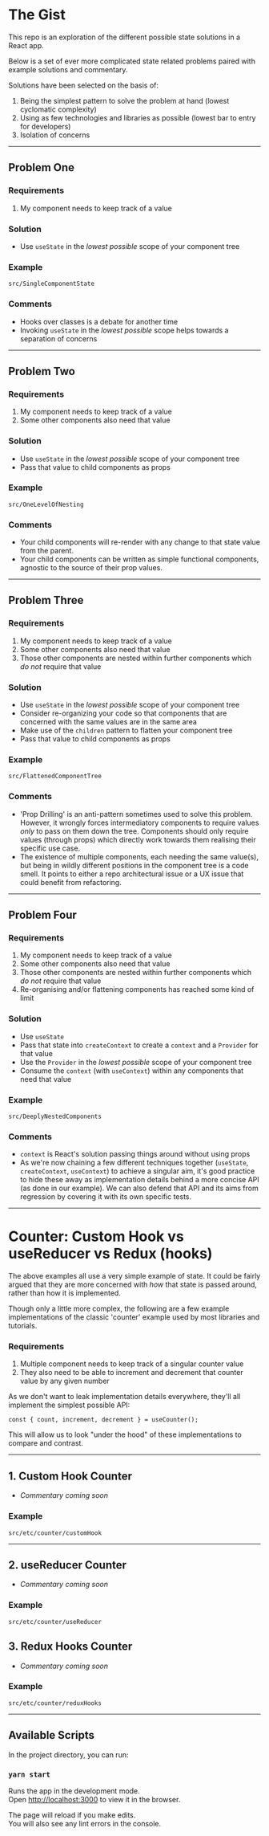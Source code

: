 # The Gist

This repo is an exploration of the different possible state solutions in a React app.

Below is a set of ever more complicated state related problems paired with example solutions and commentary.

Solutions have been selected on the basis of:

1. Being the simplest pattern to solve the problem at hand (lowest cyclomatic complexity)
2. Using as few technologies and libraries as possible (lowest bar to entry for developers)
3. Isolation of concerns

---

## Problem One

### Requirements

1. My component needs to keep track of a value

### Solution

-   Use `useState` in the _lowest possible_ scope of your component tree

### Example

`src/SingleComponentState`

### Comments

-   Hooks over classes is a debate for another time
-   Invoking `useState` in the _lowest possible_ scope helps towards a separation of concerns

---

## Problem Two

### Requirements

1. My component needs to keep track of a value
2. Some other components also need that value

### Solution

-   Use `useState` in the _lowest possible_ scope of your component tree
-   Pass that value to child components as props

### Example

`src/OneLevelOfNesting`

### Comments

-   Your child components will re-render with any change to that state value from the parent.
-   Your child components can be written as simple functional components, agnostic to the source of their prop values.

---

## Problem Three

### Requirements

1. My component needs to keep track of a value
2. Some other components also need that value
3. Those other components are nested within further components which _do not_ require that value

### Solution

-   Use `useState` in the _lowest possible_ scope of your component tree
-   Consider re-organizing your code so that components that are concerned with the same values are in the same area
-   Make use of the `children` pattern to flatten your component tree
-   Pass that value to child components as props

### Example

`src/FlattenedComponentTree`

### Comments

-   'Prop Drilling' is an anti-pattern sometimes used to solve this problem. However, it wrongly forces intermediatory components to require values _only_ to pass on them down the tree. Components should only require values (through props) which directly work towards them realising their specific use case.
-   The existence of multiple components, each needing the same value(s), but being in wildly different positions in the component tree is a code smell. It points to either a repo architectural issue or a UX issue that could benefit from refactoring.

---

## Problem Four

### Requirements

1. My component needs to keep track of a value
2. Some other components also need that value
3. Those other components are nested within further components which _do not_ require that value
4. Re-organising and/or flattening components has reached some kind of limit

### Solution

-   Use `useState`
-   Pass that state into `createContext` to create a `context` and a `Provider` for that value
-   Use the `Provider` in the _lowest possible_ scope of your component tree
-   Consume the `context` (with `useContext`) within any components that need that value

### Example

`src/DeeplyNestedComponents`

### Comments

-   `context` is React's solution passing things around without using props
-   As we're now chaining a few different techniques together (`useState`, `createContext`, `useContext`) to achieve a singular aim, it's good practice to hide these away as implementation details behind a more concise API (as done in our example). We can also defend that API and its aims from regression by covering it with its own specific tests.

---

# Counter: Custom Hook vs useReducer vs Redux (hooks)

The above examples all use a very simple example of state. It could be fairly argued that they are more concerned with _how_ that state is passed around, rather than how it is implemented.

Though only a little more complex, the following are a few example implementations of the classic 'counter' example used by most libraries and tutorials.

### Requirements

1. Multiple component needs to keep track of a singular counter value
2. They also need to be able to increment and decrement that counter value by any given number

As we don't want to leak implementation details everywhere, they'll all implement the simplest possible API:
```JSX
const { count, increment, decrement } = useCounter();
```
This will allow us to look "under the hood" of these implementations to compare and contrast.

---

## 1. Custom Hook Counter

- _Commentary coming soon_

### Example

`src/etc/counter/customHook`

---

## 2. useReducer Counter

- _Commentary coming soon_

### Example

`src/etc/counter/useReducer`

## 3. Redux Hooks Counter

- _Commentary coming soon_

### Example

`src/etc/counter/reduxHooks`

---

## Available Scripts

In the project directory, you can run:

### `yarn start`

Runs the app in the development mode.<br />
Open [http://localhost:3000](http://localhost:3000) to view it in the browser.

The page will reload if you make edits.<br />
You will also see any lint errors in the console.
